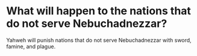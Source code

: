 # What will happen to the nations that do not serve Nebuchadnezzar?

Yahweh will punish nations that do not serve Nebuchadnezzar with sword, famine, and plague.
